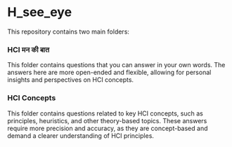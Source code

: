 # H_see_eye

This repository contains two main folders:

### **HCI मन की बात**
This folder contains questions that you can answer in your own words. The answers here are more open-ended and flexible, allowing for personal insights and perspectives on HCI concepts.

### **HCI Concepts**
This folder contains questions related to key HCI concepts, such as principles, heuristics, and other theory-based topics. These answers require more precision and accuracy, as they are concept-based and demand a clearer understanding of HCI principles.

